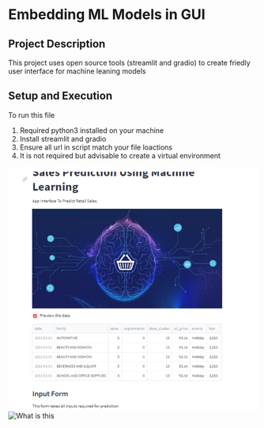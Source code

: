 # Embedding ML Models in GUI

## Project Description
This project uses open source tools (streamlit and gradio) to create friedly user interface for machine leaning models

## Setup and Execution
To run this file
1. Required python3 installed on your machine
2. Install streamlit and gradio
3. Ensure all url in script match your file loactions
4. It is not required but advisable to create a virtual environment

![What is this](Stream1.png)
![What is this](stream2.png.png)